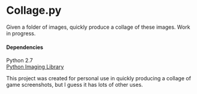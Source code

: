 Collage.py
==========

Given a folder of images, quickly produce a collage of these images. Work in progress.

#### Dependencies
Python 2.7  
[Python Imaging Library](http://www.pythonware.com/library/pil/handbook/index.htm)

This project was created for personal use in quickly producing a collage of game screenshots, but I guess it has lots of other uses.
